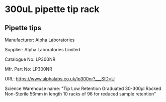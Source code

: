 # 300uL pipette tip rack



## Pipette tips

Manufacturer: Alpha Laboratories

Supplier: Alpha Laboratories Limited

Catalogue No: LP300NR

Mfr. Part No: LP300NR

URL: https://www.alphalabs.co.uk/lp300nr?___SID=U

Science Warehouse name: "Tip Low Retention Graduated 30-300µl Racked Non-Sterile 56mm in length 10 racks of 96 for reduced sample retention"